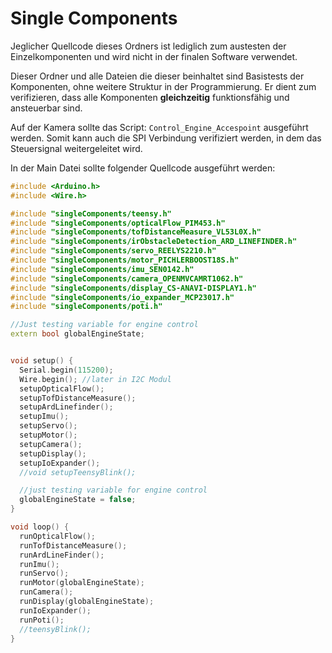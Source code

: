 # Single Components
Jeglicher Quellcode dieses Ordners ist lediglich zum austesten der Einzelkomponenten und wird nicht in der finalen Software verwendet.

Dieser Ordner und alle Dateien die dieser beinhaltet sind Basistests der Komponenten, ohne weitere Struktur in der Programmierung. Er dient zum verifizieren, dass alle Komponenten **gleichzeitig** funktionsfähig und ansteuerbar sind.  

Auf der Kamera sollte das Script: ```Control_Engine_Accespoint``` ausgeführt werden. Somit kann auch die SPI Verbindung verifiziert werden, in dem das Steuersignal weitergeleitet wird.

In der Main Datei sollte folgender Quellcode ausgeführt werden:
```c++
#include <Arduino.h>
#include <Wire.h>

#include "singleComponents/teensy.h"
#include "singleComponents/opticalFlow_PIM453.h"
#include "singleComponents/tofDistanceMeasure_VL53L0X.h"
#include "singleComponents/irObstacleDetection_ARD_LINEFINDER.h"
#include "singleComponents/servo_REELYS2210.h"
#include "singleComponents/motor_PICHLERBOOST18S.h"
#include "singleComponents/imu_SEN0142.h"
#include "singleComponents/camera_OPENMVCAMRT1062.h"
#include "singleComponents/display_CS-ANAVI-DISPLAY1.h"
#include "singleComponents/io_expander_MCP23017.h"
#include "singleComponents/poti.h"

//Just testing variable for engine control
extern bool globalEngineState;


void setup() {
  Serial.begin(115200);
  Wire.begin(); //later in I2C Modul
  setupOpticalFlow();
  setupTofDistanceMeasure();
  setupArdLinefinder();
  setupImu();
  setupServo();
  setupMotor();
  setupCamera();
  setupDisplay();
  setupIoExpander();  
  //void setupTeensyBlink();

  //just testing variable for engine control
  globalEngineState = false;
}

void loop() {
  runOpticalFlow();
  runTofDistanceMeasure();
  runArdLineFinder();
  runImu();
  runServo();
  runMotor(globalEngineState);
  runCamera();
  runDisplay(globalEngineState);
  runIoExpander();
  runPoti();
  //teensyBlink();
} 
```